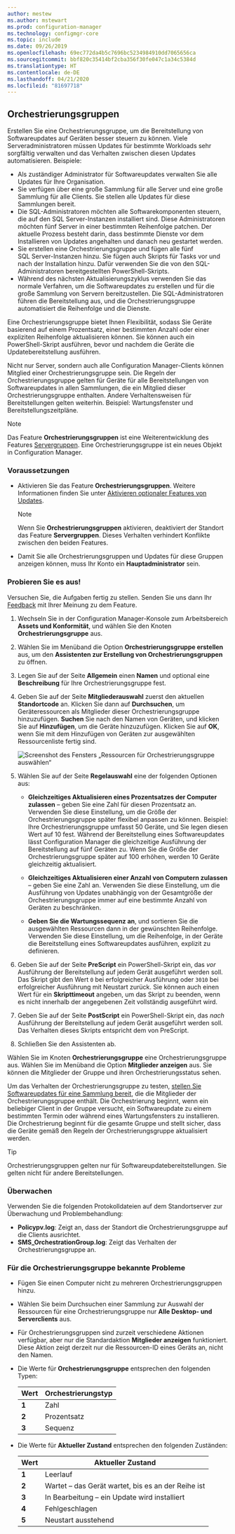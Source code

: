 ```yaml
---
author: mestew
ms.author: mstewart
ms.prod: configuration-manager
ms.technology: configmgr-core
ms.topic: include
ms.date: 09/26/2019
ms.openlocfilehash: 69ec772da4b5c7696bc5234984910dd7065656ca
ms.sourcegitcommit: bbf820c35414bf2cba356f30fe047c1a34c5384d
ms.translationtype: HT
ms.contentlocale: de-DE
ms.lasthandoff: 04/21/2020
ms.locfileid: "81697718"
---
```

## <a name="orchestration-groups"></a><a name="bkmk_OGs"></a> Orchestrierungsgruppen

<!--3098816-->

Erstellen Sie eine Orchestrierungsgruppe, um die Bereitstellung von Softwareupdates auf Geräten besser steuern zu können. Viele Serveradministratoren müssen Updates für bestimmte Workloads sehr sorgfältig verwalten und das Verhalten zwischen diesen Updates automatisieren. Beispiele:

- Als zuständiger Administrator für Softwareupdates verwalten Sie alle Updates für Ihre Organisation.
- Sie verfügen über eine große Sammlung für alle Server und eine große Sammlung für alle Clients. Sie stellen alle Updates für diese Sammlungen bereit.
- Die SQL-Administratoren möchten alle Softwarekomponenten steuern, die auf den SQL Server-Instanzen installiert sind. Diese Administratoren möchten fünf Server in einer bestimmten Reihenfolge patchen. Der aktuelle Prozess besteht darin, dass bestimmte Dienste vor dem Installieren von Updates angehalten und danach neu gestartet werden.
- Sie erstellen eine Orchestrierungsgruppe und fügen alle fünf SQL Server-Instanzen hinzu. Sie fügen auch Skripts für Tasks vor und nach der Installation hinzu. Dafür verwenden Sie die von den SQL-Administratoren bereitgestellten PowerShell-Skripts.
- Während des nächsten Aktualisierungszyklus verwenden Sie das normale Verfahren, um die Softwareupdates zu erstellen und für die große Sammlung von Servern bereitzustellen. Die SQL-Administratoren führen die Bereitstellung aus, und die Orchestrierungsgruppe automatisiert die Reihenfolge und die Dienste.

Eine Orchestrierungsgruppe bietet Ihnen Flexibilität, sodass Sie Geräte basierend auf einem Prozentsatz, einer bestimmten Anzahl oder einer expliziten Reihenfolge aktualisieren können. Sie können auch ein PowerShell-Skript ausführen, bevor und nachdem die Geräte die Updatebereitstellung ausführen.

Nicht nur Server, sondern auch alle Configuration Manager-Clients können Mitglied einer Orchestrierungsgruppe sein. Die Regeln der Orchestrierungsgruppe gelten für Geräte für alle Bereitstellungen von Softwareupdates in allen Sammlungen, die ein Mitglied dieser Orchestrierungsgruppe enthalten. Andere Verhaltensweisen für Bereitstellungen gelten weiterhin. Beispiel: Wartungsfenster und Bereitstellungszeitpläne.

> [!NOTE]
> Das Feature **Orchestrierungsgruppen** ist eine Weiterentwicklung des Features [Servergruppen](../../../../../sum/deploy-use/service-a-server-group.md). Eine Orchestrierungsgruppe ist ein neues Objekt in Configuration Manager.

### <a name="prerequisites"></a>Voraussetzungen

- Aktivieren Sie das Feature **Orchestrierungsgruppen**. Weitere Informationen finden Sie unter [Aktivieren optionaler Features von Updates](../../../../servers/manage/install-in-console-updates.md#bkmk_options).

    > [!NOTE]
    > Wenn Sie **Orchestrierungsgruppen** aktivieren, deaktiviert der Standort das Feature **Servergruppen**. Dieses Verhalten verhindert Konflikte zwischen den beiden Features.

- Damit Sie alle Orchestrierungsgruppen und Updates für diese Gruppen anzeigen können, muss Ihr Konto ein **Hauptadministrator** sein.

### <a name="try-it-out"></a>Probieren Sie es aus!

Versuchen Sie, die Aufgaben fertig zu stellen. Senden Sie uns dann Ihr [Feedback](../../../../understand/find-help.md#product-feedback) mit Ihrer Meinung zu dem Feature.

1. Wechseln Sie in der Configuration Manager-Konsole zum Arbeitsbereich **Assets und Konformität**, und wählen Sie den Knoten **Orchestrierungsgruppe** aus.

1. Wählen Sie im Menüband die Option **Orchestrierungsgruppe erstellen** aus, um den **Assistenten zur Erstellung von Orchestrierungsgruppen** zu öffnen.

1. Legen Sie auf der Seite **Allgemein** einen **Namen** und optional eine **Beschreibung** für Ihre Orchestrierungsgruppe fest.

1. Geben Sie auf der Seite **Mitgliederauswahl** zuerst den aktuellen **Standortcode** an. Klicken Sie dann auf **Durchsuchen**, um Geräteressourcen als Mitglieder dieser Orchestrierungsgruppe hinzuzufügen. **Suchen** Sie nach den Namen von Geräten, und klicken Sie auf **Hinzufügen**, um die Geräte hinzuzufügen. Klicken Sie auf **OK**, wenn Sie mit dem Hinzufügen von Geräten zur ausgewählten Ressourcenliste fertig sind.

    ![Screenshot des Fensters „Ressourcen für Orchestrierungsgruppe auswählen“](../../media/3098816-select-resources.png)

1. Wählen Sie auf der Seite **Regelauswahl** eine der folgenden Optionen aus:

   - **Gleichzeitiges Aktualisieren eines Prozentsatzes der Computer zulassen** – geben Sie eine Zahl für diesen Prozentsatz an. Verwenden Sie diese Einstellung, um die Größe der Orchestrierungsgruppe später flexibel anpassen zu können. Beispiel: Ihre Orchestrierungsgruppe umfasst 50 Geräte, und Sie legen diesen Wert auf 10 fest. Während der Bereitstellung eines Softwareupdates lässt Configuration Manager die gleichzeitige Ausführung der Bereitstellung auf fünf Geräten zu. Wenn Sie die Größe der Orchestrierungsgruppe später auf 100 erhöhen, werden 10 Geräte gleichzeitig aktualisiert.

   - **Gleichzeitiges Aktualisieren einer Anzahl von Computern zulassen** – geben Sie eine Zahl an. Verwenden Sie diese Einstellung, um die Ausführung von Updates unabhängig von der Gesamtgröße der Orchestrierungsgruppe immer auf eine bestimmte Anzahl von Geräten zu beschränken.

   - **Geben Sie die Wartungssequenz an**, und sortieren Sie die ausgewählten Ressourcen dann in der gewünschten Reihenfolge. Verwenden Sie diese Einstellung, um die Reihenfolge, in der Geräte die Bereitstellung eines Softwareupdates ausführen, explizit zu definieren.

1. Geben Sie auf der Seite **PreScript** ein PowerShell-Skript ein, das *vor* Ausführung der Bereitstellung auf jedem Gerät ausgeführt werden soll. Das Skript gibt den Wert `0` bei erfolgreicher Ausführung oder `3010` bei erfolgreicher Ausführung mit Neustart zurück. Sie können auch einen Wert für ein **Skripttimeout** angeben, um das Skript zu beenden, wenn es nicht innerhalb der angegebenen Zeit vollständig ausgeführt wird.

1. Geben Sie auf der Seite **PostScript** ein PowerShell-Skript ein, das *nach* Ausführung der Bereitstellung auf jedem Gerät ausgeführt werden soll. Das Verhalten dieses Skripts entspricht dem von PreScript.

1. Schließen Sie den Assistenten ab.

Wählen Sie im Knoten **Orchestrierungsgruppe** eine Orchestrierungsgruppe aus. Wählen Sie im Menüband die Option **Mitglieder anzeigen** aus. Sie können die Mitglieder der Gruppe und ihren Orchestrierungsstatus sehen.

Um das Verhalten der Orchestrierungsgruppe zu testen, [stellen Sie Softwareupdates für eine Sammlung bereit](../../../../../sum/deploy-use/deploy-software-updates.md), die die Mitglieder der Orchestrierungsgruppe enthält. Die Orchestrierung beginnt, wenn ein beliebiger Client in der Gruppe versucht, ein Softwareupdate zu einem bestimmten Termin oder während eines Wartungsfensters zu installieren. Die Orchestrierung beginnt für die gesamte Gruppe und stellt sicher, dass die Geräte gemäß den Regeln der Orchestrierungsgruppe aktualisiert werden.

> [!TIP]
> Orchestrierungsgruppen gelten nur für Softwareupdatebereitstellungen. Sie gelten nicht für andere Bereitstellungen.

### <a name="monitor"></a>Überwachen

Verwenden Sie die folgenden Protokolldateien auf dem Standortserver zur Überwachung und Problembehandlung:

- **Policypv.log**: Zeigt an, dass der Standort die Orchestrierungsgruppe auf die Clients ausrichtet.
- **SMS_OrchestrationGroup.log**: Zeigt das Verhalten der Orchestrierungsgruppe an.

### <a name="orchestration-group-known-issues"></a>Für die Orchestrierungsgruppe bekannte Probleme

- Fügen Sie einen Computer nicht zu mehreren Orchestrierungsgruppen hinzu.

- Wählen Sie beim Durchsuchen einer Sammlung zur Auswahl der Ressourcen für eine Orchestrierungsgruppe nur **Alle Desktop- und Serverclients** aus.

- Für Orchestrierungsgruppen sind zurzeit verschiedene Aktionen verfügbar, aber nur die Standardaktion **Mitglieder anzeigen** funktioniert. Diese Aktion zeigt derzeit nur die Ressourcen-ID eines Geräts an, nicht den Namen.

- Die Werte für **Orchestrierungsgruppe** entsprechen den folgenden Typen:

    | Wert | Orchestrierungstyp |
    |-------|---------|
    |**1**|Zahl|
    |**2**|Prozentsatz|
    |**3**|Sequenz|

- Die Werte für **Aktueller Zustand** entsprechen den folgenden Zuständen:

    | Wert | Aktueller Zustand |
    |-------|---------|
    |**1**|Leerlauf|
    |**2**|Wartet – das Gerät wartet, bis es an der Reihe ist|
    |**3**|In Bearbeitung – ein Update wird installiert|
    |**4**|Fehlgeschlagen|
    |**5**|Neustart ausstehend|
